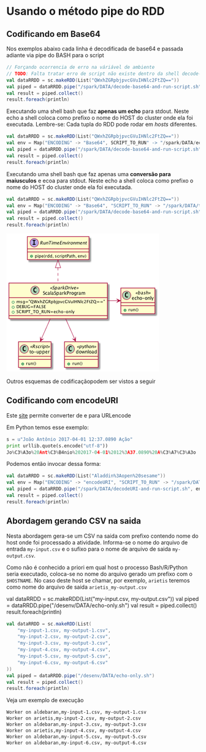# Usando o método pipe do RDD

## Codificando em Base64

Nos exemplos abaixo cada linha é decodificada de base64 e passada adiante via pipe do BASH para o script 

```scala
// Forçando ocorrencia de erro na váriável de ambiente
// TODO: Falta tratar erro de script não existe dentro da shell decode-base64-and-run-script.sh
val dataRRDD = sc.makeRDD(List("QWxhZGRpbjpvcGVuIHNlc2FtZQ=="))
val piped = dataRRDD.pipe("/spark/DATA/decode-base64-and-run-script.sh", Map("XXX" -> "/spark/DATA/to-upper.sh"))
val result = piped.collect()
result.foreach(println)
```

Executando uma shell bash que faz **apenas um echo** para stdout.
Neste echo a shell coloca como prefixo o nome do HOST do cluster onde ela foi executada.
Lembre-se: Cada tupla do RDD pode rodar em _hosts_ diferentes. 

```scala
val dataRRDD = sc.makeRDD(List("QWxhZGRpbjpvcGVuIHNlc2FtZQ=="))
val env = Map("ENCODING" -> "Base64", SCRIPT_TO_RUN" -> "/spark/DATA/echo-only.sh")
val piped = dataRRDD.pipe("/spark/DATA/decode-base64-and-run-script.sh", env)
val result = piped.collect()
result.foreach(println)
```

Executando uma shell bash que faz apenas uma **conversão para maíusculos** e ecoa para stdout.
Neste echo a shell coloca como prefixo o nome do HOST do cluster onde ela foi executada.

```scala
val dataRRDD = sc.makeRDD(List("QWxhZGRpbjpvcGVuIHNlc2FtZQ=="))
val env = Map("ENCODING" -> "Base64", "SCRIPT_TO_RUN" -> "/spark/DATA/to-upper.sh")
val piped = dataRRDD.pipe("/spark/DATA/decode-base64-and-run-script.sh", env)
val result = piped.collect()
result.foreach(println)
```

![diagram-01](docs/images/diagram-01.png)

Outros esquemas de codificaçãopodem ser vistos a seguir

## Codificando com encodeURI

Este [site](http://meyerweb.com/eric/tools/dencoder/) permite converter de e para URLencode

Em Python temos esse exemplo:

```python
s = u"João Antônio 2017-04-01 12:37.0890 Ação"
print urllib.quote(s.encode("utf-8"))
Jo%C3%A3o%20Ant%C3%B4nio%202017-04-01%2012%3A37.0890%20A%C3%A7%C3%A3o
```

Podemos então invocar dessa forma:

```scala
val dataRRDD = sc.makeRDD(List("Aladdin%3Aopen%20sesame"))
val env = Map("ENCODING" -> "encodeURI", "SCRIPT_TO_RUN" -> "/spark/DATA/to-upper.sh")
val piped = dataRRDD.pipe("/spark/DATA/decodeURI-and-run-script.sh", env)
val result = piped.collect()
result.foreach(println)
```

## Abordagem gerando CSV na saida 

Nesta abordagem gera-se um CSV na saida com prefixo contendo nome do host
onde foi processado a atividade. Informa-se o nome do arquivo de entrada
`my-input.csv` e o sufixo para o nome de arquivo de saida `my-output.csv`.

Como não é conhecido a priori em qual host o processo Bash/R/Python seria
executado, coloca-se no nome do arquivo gerado um prefixo com o `$HOSTNAME`.
No caso deste host se chamar, por exemplo, `arietis` teremos como nome do arquivo de 
saida `arietis_my-output.csv`

val dataRRDD = sc.makeRDD(List("my-input.csv, my-output.csv"))
val piped = dataRRDD.pipe("/desenv/DATA/echo-only.sh")
val result = piped.collect()
result.foreach(println)


```scala
val dataRRDD = sc.makeRDD(List(
    "my-input-1.csv, my-output-1.csv",
    "my-input-2.csv, my-output-2.csv",
    "my-input-3.csv, my-output-3.csv",
    "my-input-4.csv, my-output-4.csv",
    "my-input-5.csv, my-output-5.csv",
    "my-input-6.csv, my-output-6.csv"
))
val piped = dataRRDD.pipe("/desenv/DATA/echo-only.sh")
val result = piped.collect()
result.foreach(println)
```

Veja um exemplo de execução 


```
Worker on aldebaran,my-input-1.csv, my-output-1.csv
Worker on arietis,my-input-2.csv, my-output-2.csv
Worker on aldebaran,my-input-3.csv, my-output-3.csv
Worker on arietis,my-input-4.csv, my-output-4.csv
Worker on aldebaran,my-input-5.csv, my-output-5.csv
Worker on aldebaran,my-input-6.csv, my-output-6.csv
```



